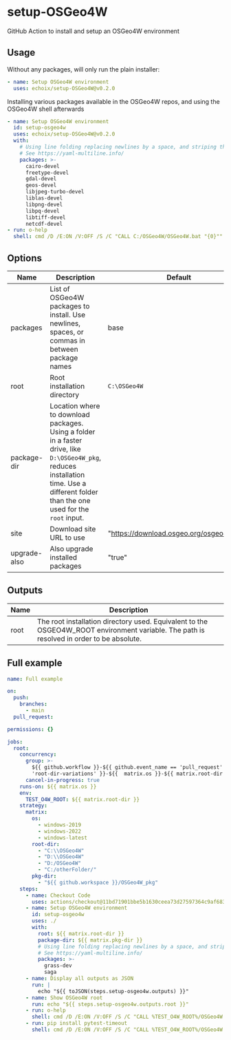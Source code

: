 # setup-OSGeo4W

GitHub Action to install and setup an OSGeo4W environment

## Usage

Without any packages, will only run the plain installer:

```yaml
- name: Setup OSGeo4W environment
  uses: echoix/setup-OSGeo4W@v0.2.0
```

Installing various packages available in the OSGeo4W repos, and using the OSGeo4W shell afterwards

```yaml
- name: Setup OSGeo4W environment
  id: setup-osgeo4w
  uses: echoix/setup-OSGeo4W@v0.2.0
  with:
    # Using line folding replacing newlines by a space, and striping the final newlines
    # See https://yaml-multiline.info/
    packages: >-
      cairo-devel
      freetype-devel
      gdal-devel
      geos-devel
      libjpeg-turbo-devel
      liblas-devel
      libpng-devel
      libpq-devel
      libtiff-devel
      netcdf-devel
- run: o-help
  shell: cmd /D /E:ON /V:OFF /S /C "CALL C:/OSGeo4W/OSGeo4W.bat "{0}""
```

## Options

| Name         | Description                                                                                                                                                                             | Default                                  |
| ------------ | --------------------------------------------------------------------------------------------------------------------------------------------------------------------------------------- | ---------------------------------------- |
| packages     | List of OSGeo4W packages to install. Use newlines, spaces, or commas in between package names                                                                                           | base                                     |
| root         | Root installation directory                                                                                                                                                             | `C:\OSGeo4W`                             |
| package-dir  | Location where to download packages. Using a folder in a faster drive, like `D:\OSGeo4W_pkg`, reduces installation time. Use a different folder than the one used for the `root` input. |                                          |
| site         | Download site URL to use                                                                                                                                                                | "https://download.osgeo.org/osgeo4w/v2/" |
| upgrade-also | Also upgrade installed packages                                                                                                                                                         | "true"                                   |

## Outputs

| Name | Description                                                                                                                              |
| ---- | ---------------------------------------------------------------------------------------------------------------------------------------- |
| root | The root installation directory used. Equivalent to the OSGEO4W_ROOT environment variable. The path is resolved in order to be absolute. |

## Full example

```yaml
name: Full example

on:
  push:
    branches:
      - main
  pull_request:

permissions: {}

jobs:
  root:
    concurrency:
      group: >-
        ${{ github.workflow }}-${{ github.event_name == 'pull_request' && github.head_ref || github.sha }}-${{
        'root-dir-variations' }}-${{  matrix.os }}-${{ matrix.root-dir }}-${{ matrix.pkg-dir }}
      cancel-in-progress: true
    runs-on: ${{ matrix.os }}
    env:
      TEST_O4W_ROOT: ${{ matrix.root-dir }}
    strategy:
      matrix:
        os:
          - windows-2019
          - windows-2022
          - windows-latest
        root-dir:
          - "C:\\OSGeo4W"
          - "D:\\OSGeo4W"
          - "D:/OSGeo4W"
          - "C:/otherFolder/"
        pkg-dir:
          - "${{ github.workspace }}/OSGeo4W_pkg"
    steps:
      - name: Checkout Code
        uses: actions/checkout@11bd71901bbe5b1630ceea73d27597364c9af683 # v4.2.2
      - name: Setup OSGeo4W environment
        id: setup-osgeo4w
        uses: ./
        with:
          root: ${{ matrix.root-dir }}
          package-dir: ${{ matrix.pkg-dir }}
          # Using line folding replacing newlines by a space, and striping the final newlines
          # See https://yaml-multiline.info/
          packages: >-
            grass-dev
            saga
      - name: Display all outputs as JSON
        run: |
          echo "${{ toJSON(steps.setup-osgeo4w.outputs) }}"
      - name: Show OSGeo4W root
        run: echo "${{ steps.setup-osgeo4w.outputs.root }}"
      - run: o-help
        shell: cmd /D /E:ON /V:OFF /S /C "CALL %TEST_O4W_ROOT%/OSGeo4W.bat "{0}""
      - run: pip install pytest-timeout
        shell: cmd /D /E:ON /V:OFF /S /C "CALL %TEST_O4W_ROOT%/OSGeo4W.bat "{0}""
```
